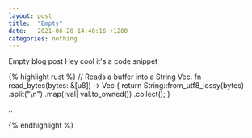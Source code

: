 ```yaml
---
layout: post
title:  "Empty"
date:   2021-06-20 14:40:16 +1200
categories: nothing
---
```


Empty blog post
Hey cool it's a code snippet

{% highlight rust %}
// Reads a buffer into a String Vec.
fn read_bytes(bytes: &[u8]) -> Vec<String> {
    return String::from_utf8_lossy(bytes)
        .split("\n")
        .map(|val| val.to_owned())
        .collect();
}

..

{% endhighlight %}
